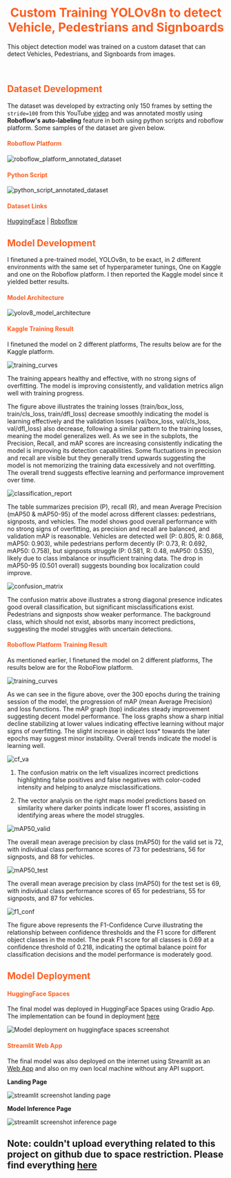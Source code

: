 <h1 align='center' style=color:#fe5e21;><strong>Custom Training YOLOv8n to detect Vehicle, Pedestrians and Signboards</strong></h1>

This object detection model was trained on a custom dataset that can detect Vehicles, Pedestrians, and Signboards from images.

<br/>

<h2 style=color:#fe5e21;>Dataset Development</h2>

The dataset was developed by extracting only 150 frames by setting the `stride=100` from this YouTube [video](https://www.youtube.com/watch?v=7HaJArMDKgI&ab_channel=JUtah) and was annotated mostly using **Roboflow's auto-labeling** feature in both using python scripts and roboflow platform.
Some samples of the dataset are given below.

<h4 style=color:#fe5e21;>Roboflow Platform</h4>

![roboflow_platform_annotated_dataset](https://raw.githubusercontent.com/RezuwanHassan262/YOLOv8-Custom-Training-Object-Detection/main/images/roboflow_annotated_data.PNG)


<h4 style=color:#fe5e21;>Python Script</h4>

![python_script_annotated_dataset](https://raw.githubusercontent.com/RezuwanHassan262/YOLOv8-Custom-Training-Object-Detection/main/images/annotated_data_batch.png)


<h4 style=color:#fe5e21;>Dataset Links</h4>

[HuggingFace](https://www.youtube.com/watch?v=7HaJArMDKgI&ab_channel=JUtah) | [Roboflow](https://app.roboflow.com/bondstein-technologies-limited/bondstein_project/browse?queryText=&pageSize=50&startingIndex=0&browseQuery=true)


<h2 style=color:#fe5e21;>Model Development</h2>

I finetuned a pre-trained model, YOLOv8n, to be exact, in 2 different environments with the same set of hyperparameter tunings, One on Kaggle and one on the Roboflow platform. I then reported the Kaggle model since it yielded better results.


<h4 style=color:#fe5e21;>Model Architecture</h4>

![yolov8_model_architecture](https://raw.githubusercontent.com/RezuwanHassan262/YOLOv8-Custom-Training-Object-Detection/main/images/YOLOv8n_architecture.jpg)


<h4 style=color:#fe5e21;>Kaggle Training Result</h4>

I finetuned the model on 2 different platforms, The results below are for the Kaggle platform.

![training_curves](https://raw.githubusercontent.com/RezuwanHassan262/YOLOv8-Custom-Training-Object-Detection/main/images/results.png)

The training appears healthy and effective, with no strong signs of overfitting. The model is improving consistently, and validation metrics align well with training progress.

The figure above illustrates the training losses (train/box_loss, train/cls_loss, train/dfl_loss) decrease smoothly indicating the model is learning effectively and the validation losses (val/box_loss, val/cls_loss, val/dfl_loss) also decrease, following a similar pattern to the training losses, meaning the model generalizes well. As we see in the subplots, the Precision, Recall, and mAP scores are increasing consistently indicating the model is improving its detection capabilities. Some fluctuations in precision and recall are visible but they generally trend upwards suggesting the model is not memorizing the training data excessively and not overfitting. The overall trend suggests effective learning and performance improvement over time.


![classification_report](https://raw.githubusercontent.com/RezuwanHassan262/YOLOv8-Custom-Training-Object-Detection/main/images/cr.PNG)

The table summarizes precision (P), recall (R), and mean Average Precision (mAP50 & mAP50-95) of the model across different classes: pedestrians, signposts, and vehicles.
The model shows good overall performance with no strong signs of overfitting, as precision and recall are balanced, and validation mAP is reasonable. Vehicles are detected well (P: 0.805, R: 0.868, mAP50: 0.903), while pedestrians perform decently (P: 0.73, R: 0.692, mAP50: 0.758), but signposts struggle (P: 0.581, R: 0.48, mAP50: 0.535), likely due to class imbalance or insufficient training data. The drop in mAP50-95 (0.501 overall) suggests bounding box localization could improve. 


![confusion_matrix](https://raw.githubusercontent.com/RezuwanHassan262/YOLOv8-Custom-Training-Object-Detection/main/images/cf.png)

The confusion matrix above illustrates a strong diagonal presence indicates good overall classification, but significant misclassifications exist. Pedestrians and signposts show weaker performance. The background class, which should not exist, absorbs many incorrect predictions, suggesting the model struggles with uncertain detections. 


<h4 style=color:#fe5e21;>Roboflow Platform Training Result</h4>

As mentioned earlier, I finetuned the model on 2 different platforms, The results below are for the RoboFlow platform.

![training_curves](https://raw.githubusercontent.com/RezuwanHassan262/YOLOv8-Custom-Training-Object-Detection/main/images/graphs.PNG)

As we can see in the figure above, over the 300 epochs during the training session of the model, the progression of mAP (mean Average Precision) and loss functions. The mAP graph (top) indicates steady improvement suggesting decent model performance. The loss graphs show a sharp initial decline stabilizing at lower values indicating effective learning without major signs of overfitting. The slight increase in object loss* towards the later epochs may suggest minor instability. Overall trends indicate the model is learning well.


![cf_va](https://raw.githubusercontent.com/RezuwanHassan262/YOLOv8-Custom-Training-Object-Detection/main/images/x1.PNG)


1. The confusion matrix on the left visualizes incorrect predictions highlighting false positives and false negatives with color-coded intensity and helping to analyze misclassifications. 

2. The vector analysis on the right maps model predictions based on similarity where darker points indicate lower f1 scores, assisting in identifying areas where the model struggles.



![mAP50_valid](https://raw.githubusercontent.com/RezuwanHassan262/YOLOv8-Custom-Training-Object-Detection/main/images/x3.PNG)

The overall mean average precision by class (mAP50) for the valid set is 72, with individual class performance scores of 73 for pedestrians, 56 for signposts, and 88 for vehicles. 

![mAP50_test](https://raw.githubusercontent.com/RezuwanHassan262/YOLOv8-Custom-Training-Object-Detection/main/images/x2.PNG)

The overall mean average precision by class (mAP50) for the test set is 69, with individual class performance scores of 65 for pedestrians, 55 for signposts, and 87 for vehicles. 

![f1_conf](https://raw.githubusercontent.com/RezuwanHassan262/YOLOv8-Custom-Training-Object-Detection/main/images/f1_conf.PNG)

The figure above represents the F1-Confidence Curve illustrating the relationship between confidence thresholds and the F1 score for different object classes in the model. The peak F1 score for all classes is 0.69 at a confidence threshold of 0.218, indicating the optimal balance point for classification decisions and the model performance is moderately good.

<h2 style=color:#fe5e21;>Model Deployment</h2>

<h4 style=color:#fe5e21;>HuggingFace Spaces</h4>

The final model was deployed in HuggingFace Spaces using Gradio App. The implementation can be found in deployment [here](https://huggingface.co/spaces/Rezuwan/Road_and_Pedestrian_Detection)

![Model deployment on huggingface spaces screenshot](https://raw.githubusercontent.com/RezuwanHassan262/YOLOv8-Custom-Training-Object-Detection/main/images/inference_image_ss.PNG) 

<h4 style=color:#fe5e21;>Streamlit Web App</h4>

The final model was also deployed on the internet using Streamlit as an [Web App](https://yolov8-custom-training-object-detection-j3besa9ppegzcdzslzsk8t.streamlit.app/) and also on my own local machine without any API support.

**Landing Page**

![streamlit screenshot landing page](https://raw.githubusercontent.com/RezuwanHassan262/YOLOv8-Custom-Training-Object-Detection/main/images/streamlit_1.PNG) 

**Model Inference Page**

![streamlit screenshot inference page](https://raw.githubusercontent.com/RezuwanHassan262/YOLOv8-Custom-Training-Object-Detection/main/images/streamlit_2.PNG) 

## Note: couldn't upload everything related to this project on github due to space restriction. Please find everything [here](https://drive.google.com/drive/folders/1Mf7FGdRDhd3JZC-tb-gghykeM1qa4cc6?usp=sharing)
